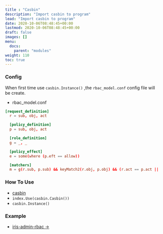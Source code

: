 ```yaml
---
title : "Casbin"
description: "Import casbin to program"
lead: "Import casbin to program"
date: 2020-10-06T08:48:45+00:00
lastmod: 2020-10-06T08:48:45+00:00
draft: false
images: []
menu:
  docs:
    parent: "modules"
weight: 110
toc: true
---
```


### Config

When first time use `casbin.Instance()` ,the `rbac_model.conf` config file will be create.

- rbac_model.conf
  
```conf
[request_definition]
  r = sub, obj, act

  [policy_definition]
  p = sub, obj, act

  [role_definition]
  g = _, _

  [policy_effect]
  e = some(where (p.eft == allow))

  [matchers]
  m = g(r.sub, p.sub) && keyMatch2(r.obj, p.obj) && (r.act == p.act || p.act == "*")
```

### How To Use

- [casbin](github.com/casbin/casbin/v2) 
- `index.Use(casbin.Casbin())` 
- `casbin.Instance()` 

### Example

- [iris-admin-rbac →](https://github.com/snowlyg/iris-admin-rbac)